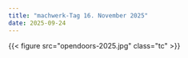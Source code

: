 ```yaml
---
title: "machwerk-Tag 16. November 2025"
date: 2025-09-24
---
```


{{< figure src="opendoors-2025.jpg" class="tc" >}}
